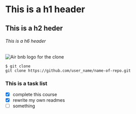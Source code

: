 # This is a h1 header
## This is a h2 heder
###### This is a h6 header

![Air bnb logo for the clone](https://s3.amazonaws.com/alx-intranet.hbtn.io/uploads/medias/2018/6/65f4a1dd9c51265f49d0.png?X-Amz-Algorithm=AWS4-HMAC-SHA256&X-Amz-Credential=AKIARDDGGGOUSBVO6H7D%2F20231205%2Fus-east-1%2Fs3%2Faws4_request&X-Amz-Date=20231205T165134Z&X-Amz-Expires=86400&X-Amz-SignedHeaders=host&X-Amz-Signature=ed11407bf7485773c1f6821ccbbfa9dd881b802344eaa376b854fdff123cf206)

```
$ git clone
git clone https://github.com/user_name/name-of-repo.git
```
### This is a task list
- [x] complete this course
- [x] rewrite my own readmes
- [ ] something
